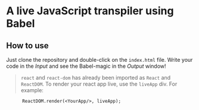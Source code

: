 # A live JavaScript transpiler using Babel


## How to use
 Just clone the repository and double-click on the `index.html` file. Write your code in the *Input* and see the Babel-magic in the *Output* window! 


> `react` and `react-dom` has already been imported as `React` and `ReactDOM`. To render your react app live, use the `liveApp` div. For example:
````
      ReactDOM.render(<YourApp/>, liveApp);
````

